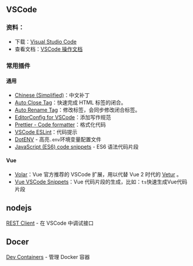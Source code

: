 ## VSCode

### 资料：

- 下载：[Visual Studio Code](https://code.visualstudio.com/Download)
- 查看文档：[VSCode 操作文档](https://code.visualstudio.com/docs)

### 常用插件

#### 通用

- [Chinese (Simplified)](https://marketplace.visualstudio.com/items?itemName=MS-CEINTL.vscode-language-pack-zh-hans)：中文补丁
- [Auto Close Tag](https://marketplace.visualstudio.com/items?itemName=formulahendry.auto-close-tag)：快速完成 HTML 标签的闭合。
- [Auto Rename Tag](https://marketplace.visualstudio.com/items?itemName=formulahendry.auto-rename-tag)：修改标签，会同步修改闭合标签。
- [EditorConfig for VSCode](https://marketplace.visualstudio.com/items?itemName=EditorConfig.EditorConfig)：添加写作规范
- [Prettier - Code formatter](https://marketplace.visualstudio.com/items?itemName=esbenp.prettier-vscode)：格式化代码
- [VSCode ESLint](https://marketplace.visualstudio.com/items?itemName=dbaeumer.vscode-eslint)：代码提示
- [DotENV](https://marketplace.visualstudio.com/items?itemName=mikestead.dotenv) - 高亮`.env`环境变量配置文件
- [JavaScript (ES6) code snippets](https://marketplace.visualstudio.com/items?itemName=xabikos.JavaScriptSnippets) - ES6 语法代码片段

#### Vue

- [Volar](https://marketplace.visualstudio.com/items?itemName=johnsoncodehk.volar)：Vue 官方推荐的 VSCode 扩展，用以代替 Vue 2 时代的 [Vetur](https://marketplace.visualstudio.com/items?itemName=octref.vetur) 。
- [Vue VSCode Snippets](https://marketplace.visualstudio.com/items?itemName=sdras.vue-vscode-snippets)：Vue 代码片段的生成，比如：`ts`快速生成Vue代码片段

## nodejs

[REST Client](https://marketplace.visualstudio.com/items?itemName=humao.rest-client) - 在 VSCode 中调试接口


## Docer

[Dev Containers](https://marketplace.visualstudio.com/items?itemName=ms-vscode-remote.remote-containers) - 管理 Docker 容器

